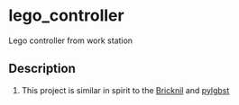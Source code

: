 # lego_controller

Lego controller from work station

## Description

1. This project is similar in spirit to the [Bricknil](https://github.com/virantha/bricknil) and [pylgbst](https://github.com/undera/pylgbst)
